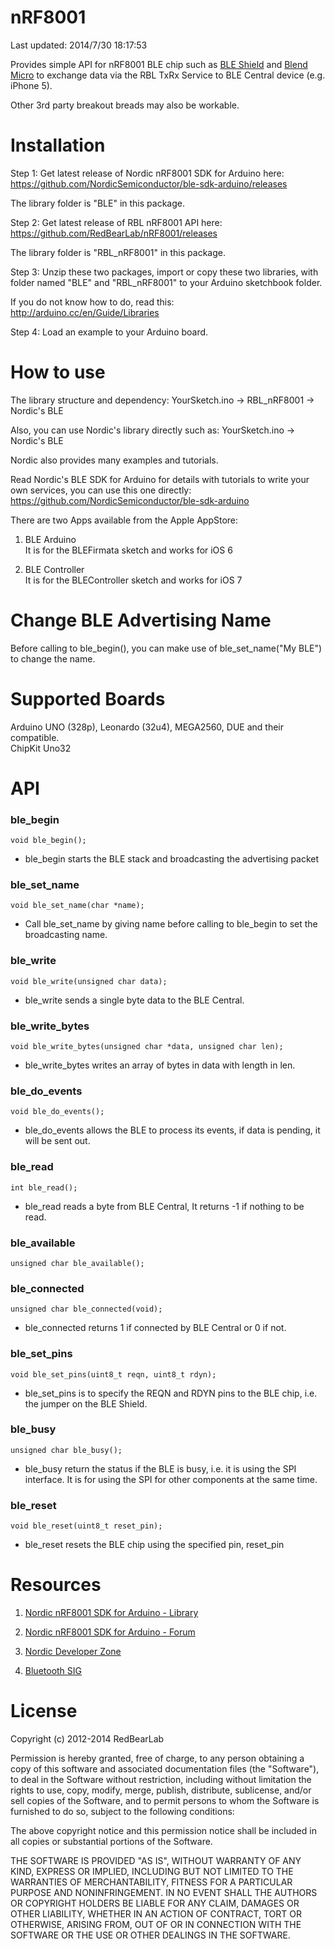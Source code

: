 nRF8001
=======
Last updated: 2014/7/30 18:17:53 

Provides simple API for nRF8001 BLE chip such as [BLE Shield](http://redbearlab.com/bleshield/) and [Blend Micro](http://redbearlab.com/blendmicro/) to exchange data via the RBL TxRx Service to BLE Central device (e.g. iPhone 5).

Other 3rd party breakout breads may also be workable.


Installation
============

Step 1: Get latest release of Nordic nRF8001 SDK for Arduino here:<br/>
https://github.com/NordicSemiconductor/ble-sdk-arduino/releases

The library folder is "BLE" in this package.

Step 2: Get latest release of RBL nRF8001 API here:<br/>
https://github.com/RedBearLab/nRF8001/releases

The library folder is "RBL_nRF8001" in this package.

Step 3: Unzip these two packages, import or copy these two libraries, with folder named "BLE" and "RBL_nRF8001" to your Arduino sketchbook folder.

If you do not know how to do, read this:<br/>
http://arduino.cc/en/Guide/Libraries

Step 4: Load an example to your Arduino board.


How to use
==========


The library structure and dependency:
YourSketch.ino -> RBL_nRF8001 -> Nordic's BLE

Also, you can use Nordic's library directly such as:
YourSketch.ino -> Nordic's BLE

Nordic also provides many examples and tutorials.

Read Nordic's BLE SDK for Arduino for details with tutorials to write your own services, you can use this one directly:<br/>
https://github.com/NordicSemiconductor/ble-sdk-arduino

There are two Apps available from the Apple AppStore:<br/>

1. BLE Arduino<br>
It is for the BLEFirmata sketch and works for iOS 6

2. BLE Controller<br>
It is for the BLEController sketch and works for iOS 7


Change BLE Advertising Name
===========================

Before calling to ble_begin(), you can make use of ble_set_name("My BLE") to change the name.


Supported Boards
================

Arduino UNO (328p), Leonardo (32u4), MEGA2560, DUE and their compatible.<br/>
ChipKit Uno32<br/>


API
===

### ble_begin

```
void ble_begin();
```

* ble_begin starts the BLE stack and broadcasting the advertising packet 

### ble_set_name

```
void ble_set_name(char *name);
```

* Call ble_set_name by giving name before calling to ble_begin to set the broadcasting name. 

### ble_write
```
void ble_write(unsigned char data);
```

* ble_write sends a single byte data to the BLE Central.

### ble_write_bytes

```
void ble_write_bytes(unsigned char *data, unsigned char len);
```

* ble_write_bytes writes an array of bytes in data with length in len.

### ble_do_events

```
void ble_do_events();
```

* ble_do_events allows the BLE to process its events, if data is pending, it will be sent out.

### ble_read

```
int ble_read();
```

* ble_read reads a byte from BLE Central, It returns -1 if nothing to be read.

### ble_available

```
unsigned char ble_available();
```

### ble_connected

```
unsigned char ble_connected(void);
```

* ble_connected returns 1 if connected by BLE Central or 0 if not.

### ble_set_pins

```
void ble_set_pins(uint8_t reqn, uint8_t rdyn);
```

* ble_set_pins is to specify the REQN and RDYN pins to the BLE chip, i.e. the jumper on the BLE Shield.

### ble_busy

```
unsigned char ble_busy();
```

* ble_busy return the status if the BLE is busy, i.e. it is using the SPI interface. It is for using the SPI for other components at the same time.

### ble_reset

```
void ble_reset(uint8_t reset_pin);
```

* ble_reset resets the BLE chip using the specified pin, reset_pin


Resources
=========

1. [Nordic nRF8001 SDK for Arduino - Library](https://github.com/NordicSemiconductor/ble-sdk-arduino)

2. [Nordic nRF8001 SDK for Arduino - Forum](https://redbearlab.zendesk.com/forums/21921933-Nordic-nRF8001-SDK-for-Arduino)

3. [Nordic Developer Zone](https://devzone.nordicsemi.com/)

4. [Bluetooth SIG](https://www.bluetooth.org/en-us)


License
=======

Copyright (c) 2012-2014 RedBearLab

Permission is hereby granted, free of charge, to any person obtaining a copy
of this software and associated documentation files (the "Software"), to deal 
in the Software without restriction, including without limitation the rights 
to use, copy, modify, merge, publish, distribute, sublicense, and/or sell
copies of the Software, and to permit persons to whom the Software is
furnished to do so, subject to the following conditions:

The above copyright notice and this permission notice shall be included in all
copies or substantial portions of the Software.

THE SOFTWARE IS PROVIDED "AS IS", WITHOUT WARRANTY OF ANY KIND, EXPRESS OR
IMPLIED, INCLUDING BUT NOT LIMITED TO THE WARRANTIES OF MERCHANTABILITY,
FITNESS FOR A PARTICULAR PURPOSE AND NONINFRINGEMENT. IN NO EVENT SHALL THE
AUTHORS OR COPYRIGHT HOLDERS BE LIABLE FOR ANY CLAIM, DAMAGES OR OTHER 
LIABILITY, WHETHER IN AN ACTION OF CONTRACT, TORT OR OTHERWISE, ARISING FROM,
OUT OF OR IN CONNECTION WITH THE SOFTWARE OR THE USE OR OTHER DEALINGS IN THE
SOFTWARE.

